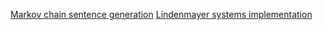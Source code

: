[Markov chain sentence generation](./et-cetera/markov_chain_sentences.html)
[Lindenmayer systems implementation](./lindenmayer_2d.html)